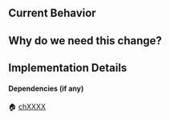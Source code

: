 ## Current Behavior



## Why do we need this change?



## Implementation Details



#### Dependencies (if any)

:house: [chXXXX](https://app.clubhouse.io/movableink/story/XXXX)
